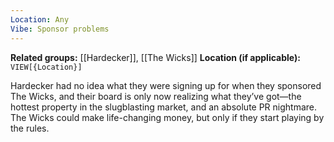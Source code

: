 ```yaml
---
Location: Any
Vibe: Sponsor problems
---
```

**Related groups:**  [[Hardecker]], [[The Wicks]]
**Location (if applicable):** `VIEW[{Location}]`

Hardecker had no idea what they were signing up for when they sponsored The Wicks, and their board is only now realizing what they’ve got—the hottest property in the slugblasting market, and an absolute PR nightmare. The Wicks could make life-changing money, but only if they start playing by the rules.